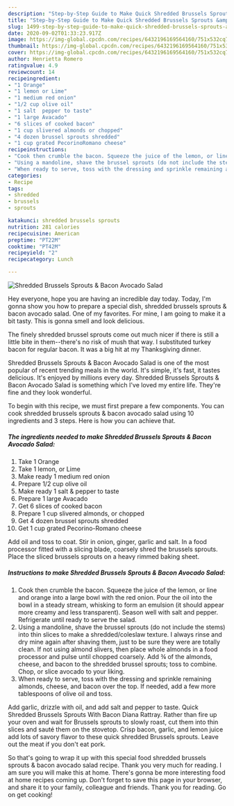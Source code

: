 ```yaml
---
description: "Step-by-Step Guide to Make Quick Shredded Brussels Sprouts &amp;amp; Bacon Avocado Salad"
title: "Step-by-Step Guide to Make Quick Shredded Brussels Sprouts &amp;amp; Bacon Avocado Salad"
slug: 1499-step-by-step-guide-to-make-quick-shredded-brussels-sprouts-and-amp-bacon-avocado-salad
date: 2020-09-02T01:33:23.917Z
image: https://img-global.cpcdn.com/recipes/6432196169564160/751x532cq70/shredded-brussels-sprouts-bacon-avocado-salad-recipe-main-photo.jpg
thumbnail: https://img-global.cpcdn.com/recipes/6432196169564160/751x532cq70/shredded-brussels-sprouts-bacon-avocado-salad-recipe-main-photo.jpg
cover: https://img-global.cpcdn.com/recipes/6432196169564160/751x532cq70/shredded-brussels-sprouts-bacon-avocado-salad-recipe-main-photo.jpg
author: Henrietta Romero
ratingvalue: 4.9
reviewcount: 14
recipeingredient:
- "1 Orange"
- "1 lemon or Lime"
- "1 medium red onion"
- "1/2 cup olive oil"
- "1 salt  pepper to taste"
- "1 large Avacado"
- "6 slices of cooked bacon"
- "1 cup slivered almonds or chopped"
- "4 dozen brussel sprouts shredded"
- "1 cup grated PecorinoRomano cheese"
recipeinstructions:
- "Cook then crumble the bacon. Squeeze the juice of the lemon, or line and orange into a large bowl with the red onion. Pour the oil into the bowl in a steady stream, whisking to form an emulsion (it should appear more creamy and less transparent). Season well with salt and pepper. Refrigerate until ready to serve the salad."
- "Using a mandoline, shave the brussel sprouts (do not include the stems) into thin slices to make a shredded/coleslaw texture. I always rinse and dry mine again after shaving them, just to be sure they were are totally clean. If not using almond slivers, then place whole almonds in a food processor and pulse until chopped coarsely. Add ¾ of the almonds, cheese, and bacon to the shredded brussel sprouts; toss to combine. Chop, or slice avocado to your liking."
- "When ready to serve, toss with the dressing and sprinkle remaining almonds, cheese, and bacon over the top. If needed, add a few more tablespoons of olive oil and toss."
categories:
- Recipe
tags:
- shredded
- brussels
- sprouts

katakunci: shredded brussels sprouts 
nutrition: 281 calories
recipecuisine: American
preptime: "PT22M"
cooktime: "PT42M"
recipeyield: "2"
recipecategory: Lunch

---
```



![Shredded Brussels Sprouts &amp; Bacon Avocado Salad](https://img-global.cpcdn.com/recipes/6432196169564160/751x532cq70/shredded-brussels-sprouts-bacon-avocado-salad-recipe-main-photo.jpg)

Hey everyone, hope you are having an incredible day today. Today, I'm gonna show you how to prepare a special dish, shredded brussels sprouts &amp; bacon avocado salad. One of my favorites. For mine, I am going to make it a bit tasty. This is gonna smell and look delicious.

The finely shredded brussel sprouts come out much nicer if there is still a little bite in them--there&#39;s no risk of mush that way. I substituted turkey bacon for regular bacon. It was a big hit at my Thanksgiving dinner.

Shredded Brussels Sprouts &amp; Bacon Avocado Salad is one of the most popular of recent trending meals in the world. It's simple, it's fast, it tastes delicious. It's enjoyed by millions every day. Shredded Brussels Sprouts &amp; Bacon Avocado Salad is something which I've loved my entire life. They're fine and they look wonderful.


To begin with this recipe, we must first prepare a few components. You can cook shredded brussels sprouts &amp; bacon avocado salad using 10 ingredients and 3 steps. Here is how you can achieve that.

<!--inarticleads1-->

##### The ingredients needed to make Shredded Brussels Sprouts &amp; Bacon Avocado Salad:

1. Take 1 Orange
1. Take 1 lemon, or Lime
1. Make ready 1 medium red onion
1. Prepare 1/2 cup olive oil
1. Make ready 1 salt &amp; pepper to taste
1. Prepare 1 large Avacado
1. Get 6 slices of cooked bacon
1. Prepare 1 cup slivered almonds, or chopped
1. Get 4 dozen brussel sprouts shredded
1. Get 1 cup grated Pecorino-Romano cheese


Add oil and toss to coat. Stir in onion, ginger, garlic and salt. In a food processor fitted with a slicing blade, coarsely shred the brussels sprouts. Place the sliced brussels sprouts on a heavy rimmed baking sheet. 

<!--inarticleads2-->

##### Instructions to make Shredded Brussels Sprouts &amp; Bacon Avocado Salad:

1. Cook then crumble the bacon. Squeeze the juice of the lemon, or line and orange into a large bowl with the red onion. Pour the oil into the bowl in a steady stream, whisking to form an emulsion (it should appear more creamy and less transparent). Season well with salt and pepper. Refrigerate until ready to serve the salad.
1. Using a mandoline, shave the brussel sprouts (do not include the stems) into thin slices to make a shredded/coleslaw texture. I always rinse and dry mine again after shaving them, just to be sure they were are totally clean. If not using almond slivers, then place whole almonds in a food processor and pulse until chopped coarsely. Add ¾ of the almonds, cheese, and bacon to the shredded brussel sprouts; toss to combine. Chop, or slice avocado to your liking.
1. When ready to serve, toss with the dressing and sprinkle remaining almonds, cheese, and bacon over the top. If needed, add a few more tablespoons of olive oil and toss.


Add garlic, drizzle with oil, and add salt and pepper to taste. Quick Shredded Brussels Sprouts With Bacon Diana Rattray. Rather than fire up your oven and wait for Brussels sprouts to slowly roast, cut them into thin slices and sauté them on the stovetop. Crisp bacon, garlic, and lemon juice add lots of savory flavor to these quick shredded Brussels sprouts. Leave out the meat if you don&#39;t eat pork. 

So that's going to wrap it up with this special food shredded brussels sprouts &amp; bacon avocado salad recipe. Thank you very much for reading. I am sure you will make this at home. There's gonna be more interesting food at home recipes coming up. Don't forget to save this page in your browser, and share it to your family, colleague and friends. Thank you for reading. Go on get cooking!
